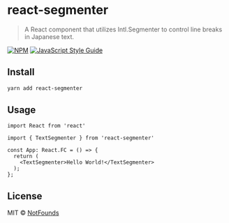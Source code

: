 # react-segmenter

> A React component that utilizes Intl.Segmenter to control line breaks in Japanese text.

[![NPM](https://img.shields.io/npm/v/react-segmenter.svg)](https://www.npmjs.com/package/react-segmenter) [![JavaScript Style Guide](https://img.shields.io/badge/code_style-standard-brightgreen.svg)](https://standardjs.com)

## Install

```bash
yarn add react-segmenter
```

## Usage

```tsx
import React from 'react'

import { TextSegmenter } from 'react-segmenter'

const App: React.FC = () => {
  return (
    <TextSegmenter>Hello World!</TextSegmenter>
  );
};
```

## License

MIT © [NotFounds](https://github.com/NotFounds)
